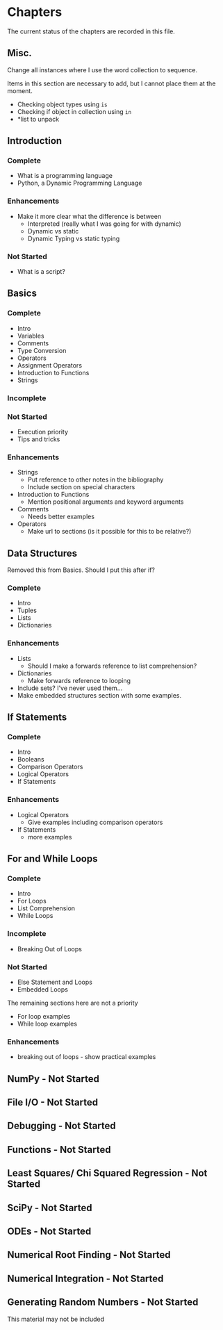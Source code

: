# Chapters

The current status of the chapters are recorded in this file.

## Misc.
Change all instances where I use the word collection to sequence.

Items in this section are necessary to add, but I cannot place them at the moment.
- Checking object types using `is`
- Checking if object in collection using `in`
- *list to unpack

## Introduction

### Complete
- What is a programming language
- Python, a Dynamic Programming Language

### Enhancements
- Make it more clear what the difference is between
    - Interpreted (really what I was going for with dynamic)
    - Dynamic vs static
    - Dynamic Typing vs static typing


### Not Started
- What is a script?

## Basics

### Complete
- Intro
- Variables
- Comments
- Type Conversion
- Operators
- Assignment Operators
- Introduction to Functions
- Strings

### Incomplete

### Not Started

- Execution priority
- Tips and tricks

### Enhancements
- Strings
    - Put reference to other notes in the bibliography
    - Include section on special characters
- Introduction to Functions
    - Mention positional arguments and keyword arguments
- Comments
    - Needs better examples
- Operators
    - Make url to sections (is it possible for this to be relative?)



## Data Structures

Removed this from Basics. Should I put this after if?

### Complete
- Intro
- Tuples
- Lists
- Dictionaries

### Enhancements
- Lists
    - Should I make a forwards reference to list comprehension?
- Dictionaries
    - Make forwards reference to looping
- Include sets? I've never used them...
- Make embedded structures section with some examples.



## If Statements

### Complete
- Intro
- Booleans
- Comparison Operators
- Logical Operators
- If Statements

### Enhancements
- Logical Operators
    - Give examples including comparison operators
- If Statements 
    - more examples



## For and While Loops

### Complete
- Intro
- For Loops
- List Comprehension
- While Loops

### Incomplete
- Breaking Out of Loops

### Not Started
- Else Statement and Loops
- Embedded Loops

The remaining sections here are not a priority
- For loop examples
- While loop examples

### Enhancements
- breaking out of loops - show practical examples

## NumPy - Not Started

## File I/O - Not Started

## Debugging - Not Started

## Functions - Not Started

## Least Squares/ Chi Squared Regression - Not Started

## SciPy - Not Started

## ODEs - Not Started

## Numerical Root Finding - Not Started

## Numerical Integration - Not Started

## Generating Random Numbers - Not Started

This material may not be included
